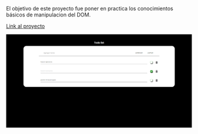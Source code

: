 El objetivo de este proyecto fue poner en practica los conocimientos básicos de manipulacion del DOM.

<a href='https://todo-list-phi-lake.vercel.app/'>Link al proyecto</a>

<img src='preview.png' alt='preview' />